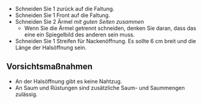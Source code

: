 -   Schneiden Sie 1 zurück auf die Faltung.
-   Schneiden Sie 1 Front auf die Faltung.
-   Schneiden Sie 2 Ärmel *mit guten Seiten zusammen*
    -   Wenn Sie die Ärmel getrennt schneiden, denken Sie daran, dass das eine ein Spiegelbild des anderen sein muss.
-   Schneiden Sie 1 Streifen für Nackenöffnung. Es sollte 6 cm breit und die Länge der Halsöffnung sein.

## Vorsichtsmaßnahmen

-   An der Halsöffnung gibt es keine Nahtzug.
-   An Saum und Rüstungen sind zusätzliche Saum- und Saummengen zulässig.
